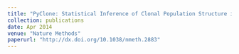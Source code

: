 ```yaml
---
title: "PyClone: Statistical Inference of Clonal Population Structure in Cancer"
collection: publications
date: Apr 2014
venue: "Nature Methods"
paperurl: "http://dx.doi.org/10.1038/nmeth.2883"
---
```

